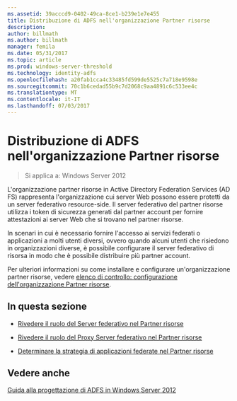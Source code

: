 ```yaml
---
ms.assetid: 39acccd9-0402-49ca-8ce1-b239e1e7e455
title: Distribuzione di ADFS nell'organizzazione Partner risorse
description: 
author: billmath
ms.author: billmath
manager: femila
ms.date: 05/31/2017
ms.topic: article
ms.prod: windows-server-threshold
ms.technology: identity-adfs
ms.openlocfilehash: a20fab1cca4c33485fd599de5525c7a718e9598e
ms.sourcegitcommit: 70c1b6cedad55b9c7d2068c9aa4891c6c533ee4c
ms.translationtype: MT
ms.contentlocale: it-IT
ms.lasthandoff: 07/03/2017
---
```

# <a name="deploying-ad-fs-in-the-resource-partner-organization"></a>Distribuzione di ADFS nell'organizzazione Partner risorse

>Si applica a: Windows Server 2012

L'organizzazione partner risorse in Active Directory Federation Services \(AD FS\) rappresenta l'organizzazione cui server Web possono essere protetti da un server federativo resource\-side. Il server federativo del partner risorse utilizza i token di sicurezza generati dal partner account per fornire attestazioni ai server Web che si trovano nel partner risorse.  
  
In scenari in cui è necessario fornire l'accesso ai servizi federati o applicazioni a molti utenti diversi, ovvero quando alcuni utenti che risiedono in organizzazioni diverse, è possibile configurare il server federativo di risorsa in modo che è possibile distribuire più partner account.  
  
Per ulteriori informazioni su come installare e configurare un'organizzazione partner risorse, vedere [elenco di controllo: configurazione dell'organizzazione Partner risorse](../../ad-fs/deployment/Checklist--Configuring-the-Resource-Partner-Organization.md).  
  
## <a name="in-this-section"></a>In questa sezione  
  
-   [Rivedere il ruolo del Server federativo nel Partner risorse](Review-the-Role-of-the-Federation-Server-in-the-Resource-Partner.md)  
  
-   [Rivedere il ruolo del Proxy Server federativo nel Partner risorse](Review-the-Role-of-the-Federation-Server-Proxy-in-the-Resource-Partner.md)  
  
-   [Determinare la strategia di applicazioni federate nel Partner risorse](Determine-Your-Federated-Application-Strategy-in-the-Resource-Partner.md)  
  

## <a name="see-also"></a>Vedere anche
[Guida alla progettazione di ADFS in Windows Server 2012](AD-FS-Design-Guide-in-Windows-Server-2012.md)
